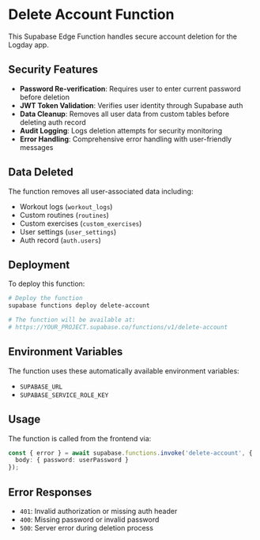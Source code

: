 # Delete Account Function

This Supabase Edge Function handles secure account deletion for the Logday app.

## Security Features

- **Password Re-verification**: Requires user to enter current password before deletion
- **JWT Token Validation**: Verifies user identity through Supabase auth
- **Data Cleanup**: Removes all user data from custom tables before deleting auth record
- **Audit Logging**: Logs deletion attempts for security monitoring
- **Error Handling**: Comprehensive error handling with user-friendly messages

## Data Deleted

The function removes all user-associated data including:
- Workout logs (`workout_logs`)
- Custom routines (`routines`)
- Custom exercises (`custom_exercises`)
- User settings (`user_settings`)
- Auth record (`auth.users`)

## Deployment

To deploy this function:

```bash
# Deploy the function
supabase functions deploy delete-account

# The function will be available at:
# https://YOUR_PROJECT.supabase.co/functions/v1/delete-account
```

## Environment Variables

The function uses these automatically available environment variables:
- `SUPABASE_URL`
- `SUPABASE_SERVICE_ROLE_KEY`

## Usage

The function is called from the frontend via:
```typescript
const { error } = await supabase.functions.invoke('delete-account', {
  body: { password: userPassword }
});
```

## Error Responses

- `401`: Invalid authorization or missing auth header
- `400`: Missing password or invalid password
- `500`: Server error during deletion process